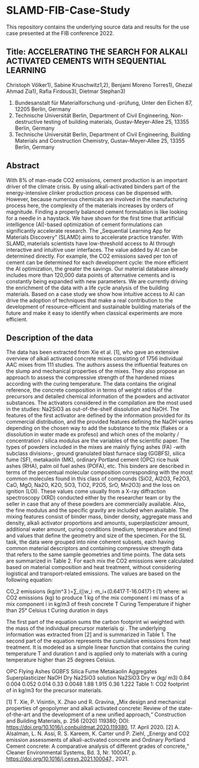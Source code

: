 # SLAMD-FIB-Case-Study

This repository contains the underlying source data and results for the use case presented at the FIB conference 2022. 

## Title: ACCELERATING THE SEARCH FOR ALKALI ACTIVATED CEMENTS WITH SEQUENTIAL LEARNING 

Christoph Völker1), Sabine Kruschwitz1,2),  Benjami Moreno Torres1),  Ghezal Ahmad Zia1),  Rafia Firdous3), Dietmar Stephan3)
1) Bundesanstalt für Materialforschung und -prüfung, Unter den Eichen 87, 12205 Berlin, Germany
2) Technische Universität Berlin, Department of Civil Engineering, Non-destructive testing of building materials, Gustav-Meyer-Allee 25, 13355 Berlin, Germany
3) Technische Universität Berlin, Department of Civil Engineering, Building Materials and Construction Chemistry, Gustav-Meyer-Allee 25, 13355 Berlin, Germany


## Abstract

With 8% of man-made CO2 emissions, cement production is an important driver of the climate crisis. By using alkali-activated binders part of the energy-intensive clinker production process can be dispensed with. However, because numerous chemicals are involved in the manufacturing process here, the complexity of the materials increases by orders of magnitude. Finding a properly balanced cement formulation is like looking for a needle in a haystack. We have shown for the first time that artificial intelligence (AI)-based optimization of cement formulations can significantly accelerate research. 
The „Sequential Learning App for Materials Discovery“ (SLAMD) aims to accelerate practice transfer. With SLAMD, materials scientists have low-threshold access to AI through interactive and intuitive user interfaces. The value added by AI can be determined directly. For example, the CO2 emissions saved per ton of cement can be determined for each development cycle: the more efficient the AI optimization, the greater the savings. 
Our material database already includes more than 120,000 data points of alternative cements and is constantly being expanded with new parameters. We are currently driving the enrichment of the data with a life cycle analysis of the building materials. 
Based on a case study we show how intuitive access to AI can drive the adoption of techniques that make a real contribution to the development of resource-efficient and sustainable building materials of the future and make it easy to identify when classical experiments are more efficient.


## Description of the data

The data has been extracted from Xie et al. [1], who gave an extensive overview of alkali activated concrete mixes consisting of 1756 individual AAC mixes from 111 studies. The authors assess the influential features on the slump and mechanical properties of the mixes. They also propose an approach to assess the compressive strength of the hardened mixes according with the curing temperature.    The data contains the original reference, the concrete composition in terms of weight ratios of the precursors and detailed chemical information of the powders and activator substances. The activators considered in the compilation are the most used in the studies: Na2SiO3 as out-of-the-shelf dissolution and  NaOH. The features of the first activator are defined by the information provided for its commercial distribution, and the provided features defining the NaOH varies depending on the chosen way to add the substance to the mix (flakes or a dissolution in water made ex profeso) and which ones of the molarity / concentration / silica modulus are the variables of the scientific paper.
The types of powders included in the mixes are mainly flying ashes (FA) -with subclass divisions-, ground granulated blast furnace slag (GGBFS), silica fume (SF), metakaolin (MK), ordinary Portland cement (OPC) rice husk ashes (RHA), palm oil fuel ashes (POFA), etc. This binders are described in terms of the percentual molecular composition corresponding with the most common molecules found in this class of compounds (SiO2, Al2O3, Fe2O3, CaO, MgO, Na2O, K2O, SO3, TiO2, P2O5, SrO, Mn2O3)    and the loss on ignition (LOI).  These values come usually from a X-ray diffraction spectroscopy (XRD) conducted either by the researcher team or by the seller in case that any of these powders are commercially available. Also, the fine modulus and the specific gravity are included when available.
The mixing features consist of binder mass, binder density, aggregate mass and density, alkali activator proportions and amounts, superplasticizer amount, additional water amount, curing conditions (medium, temperature and time) and values that define the geometry and size of the specimen. 
For the SL task, the data were grouped into nine coherent subsets, each having common material descriptors and containing compressive strength data that refers to the same sample geometries and time points. The data sets are summarized in Table 2.
For each mix the CO2 emissions were calculated based on material composition and heat treatment, without considering logistical and transport-related emissions. The values are based on the following equation:

CO_2  emissions (kg/m^3 )=∑_i▒w_i ·m_i+(0.6417·T-16.0417)·t          				(1)
where:
wi   	CO2 emissions (kg) to produce 1 kg of the mix component i
mi   	mass of a mix component i in kg/m3 of fresh concrete
T  	Curing Temperature if higher than 25° Celsius
t 	Curing duration in days

The first part of the equation sums the carbon footprint wi weighted with the mass of the individual precursor materials qi . The underlying information was extracted from [2] and is summarized in Table 1. The second part of the equation represents the cumulative emissions from heat treatment. It is modeled as a simple linear function that contains the curing temperature T and duration t and is applied only to materials with a curing temperature higher than 25 degrees Celsius. 

OPC	Flying Ashes	GGBFS	Silica Fume	Metakaolin	Aggregates	Superplasticizer	NaOH  Dry	Na2SiO3 solution	Na2SiO3 Dry
w (kg/ m3)	0.84	0.004	0.052	0.014	0.33	0.0048	1.88	1.915	0.36	1.222
Table 1: CO2 footprint of in kg/m3 for the precursor materials. 

[1] T. Xie, P. Visintin, X. Zhao und R. Gravina, „Mix design and mechanical properties of geopolymer and alkali activated concrete: Review of the state-of-the-art and the development of a new unified approach,“ Construction and Building Materials, p. 256 (2020) 119380; DOI: https://doi.org/10.1016/j.conbuildmat.2020.119380, 17. April 2020. 
[2] A. Alsalman, L. N. Assi, R. S. Kareem, K. Carter und P. Ziehl, „Energy and CO2 emission assessments of alkali-activated concrete and Ordinary Portland Cement concrete: A comparative analysis of different grades of concrete,“ Cleaner Environmental Systems, Bd. 3, Nr. 100047, p. https://doi.org/10.1016/j.cesys.2021.100047., 2021. 


